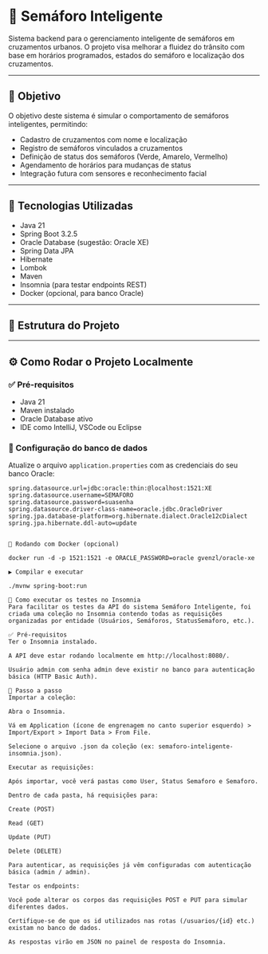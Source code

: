 # 🚦 Semáforo Inteligente

Sistema backend para o gerenciamento inteligente de semáforos em cruzamentos urbanos. O projeto visa melhorar a fluidez do trânsito com base em horários programados, estados do semáforo e localização dos cruzamentos.

---

## 📌 Objetivo

O objetivo deste sistema é simular o comportamento de semáforos inteligentes, permitindo:

- Cadastro de cruzamentos com nome e localização
- Registro de semáforos vinculados a cruzamentos
- Definição de status dos semáforos (Verde, Amarelo, Vermelho)
- Agendamento de horários para mudanças de status
- Integração futura com sensores e reconhecimento facial

---

## 🧰 Tecnologias Utilizadas

- Java 21  
- Spring Boot 3.2.5  
- Oracle Database (sugestão: Oracle XE)  
- Spring Data JPA  
- Hibernate  
- Lombok  
- Maven  
- Insomnia (para testar endpoints REST)  
- Docker (opcional, para banco Oracle)

---

## 📁 Estrutura do Projeto


---

## ⚙️ Como Rodar o Projeto Localmente

### ✅ Pré-requisitos

- Java 21
- Maven instalado
- Oracle Database ativo
- IDE como IntelliJ, VSCode ou Eclipse

### 🔧 Configuração do banco de dados

Atualize o arquivo `application.properties` com as credenciais do seu banco Oracle:

```properties
spring.datasource.url=jdbc:oracle:thin:@localhost:1521:XE
spring.datasource.username=SEMAFORO
spring.datasource.password=suasenha
spring.datasource.driver-class-name=oracle.jdbc.OracleDriver
spring.jpa.database-platform=org.hibernate.dialect.Oracle12cDialect
spring.jpa.hibernate.ddl-auto=update


🐳 Rodando com Docker (opcional)

docker run -d -p 1521:1521 -e ORACLE_PASSWORD=oracle gvenzl/oracle-xe

▶ Compilar e executar

./mvnw spring-boot:run

🧪 Como executar os testes no Insomnia
Para facilitar os testes da API do sistema Semáforo Inteligente, foi criada uma coleção no Insomnia contendo todas as requisições organizadas por entidade (Usuários, Semáforos, StatusSemaforo, etc.).

✅ Pré-requisitos
Ter o Insomnia instalado.

A API deve estar rodando localmente em http://localhost:8080/.

Usuário admin com senha admin deve existir no banco para autenticação básica (HTTP Basic Auth).

🚀 Passo a passo
Importar a coleção:

Abra o Insomnia.

Vá em Application (ícone de engrenagem no canto superior esquerdo) > Import/Export > Import Data > From File.

Selecione o arquivo .json da coleção (ex: semaforo-inteligente-insomnia.json).

Executar as requisições:

Após importar, você verá pastas como User, Status Semaforo e Semaforo.

Dentro de cada pasta, há requisições para:

Create (POST)

Read (GET)

Update (PUT)

Delete (DELETE)

Para autenticar, as requisições já vêm configuradas com autenticação básica (admin / admin).

Testar os endpoints:

Você pode alterar os corpos das requisições POST e PUT para simular diferentes dados.

Certifique-se de que os id utilizados nas rotas (/usuarios/{id} etc.) existam no banco de dados.

As respostas virão em JSON no painel de resposta do Insomnia.


